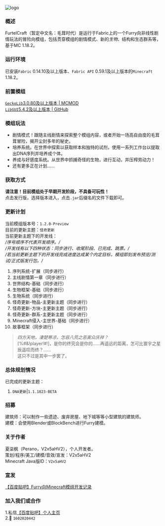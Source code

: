 ![logo](https://foruda.gitee.com/images/1671771125077561321/f320b53e_10954968.png "furtelcraft_logo.png")
###  **概述** 

FurtelCraft（暂定中文名：毛茸时代）是运行于Fabric上的一个Furry向非线性剧情玩法的冒险向模组，包括贯穿模组的剧情模式、新的*生物*、结构和生态群系等，基于MC 1.18.2。
###  **运行环境** 

已安装`Fabric` 0.14.10及以上版本、`Fabric API` 0.59.1及以上版本的`Minecraft` 1.18.2。
###  **前置模组**
[`GeckoLib`3.0.80及以上版本 | MCMOD](https://www.mcmod.cn/class/3232.html)   
[`LibGUI`5.4.2及以上版本 | GitHub](https://github.com/CottonMC/LibGui)  

###  **模组玩法**
- 剧情模式！跟随主线剧情来探索整个模组内容，或者开始一场高自由度的毛茸茸冒险，揭开尘封多年的秘史。  
- 培养系统。在世界中探索以获取样本和独特的试剂，使用一系列工作台以提取出DNA序列并培养成个体。  
- 养成与好感度系统。从世界中抓捕奇怪的生物，进行互动，并压榨劳动力！  
- 还有更多正在计划……
###  **获取方式**
 **请注意！目前模组处于早期开发阶段，不具备可玩性！**   
点击发行版，选择版本进入，点击`.jar`后缀名的文件下载即可。   
###  **更新计划**
当前模组版本号：`1.2.0-Preview`  
目前的更新主题：`怪奇更新`  
当前更新主题下的开发线：  
 _/序号顺序不代表开发顺序。/_  
 _/开发线有以下四种状态：同步进行、收尾阶段、已完成、跳票。/_  
 _/若当前更新主题下的开发线完成进度达成某个内定目标，模组即刻发布预览/测试/正式版发行包。/_  
1. 序列系统-扩展（同步进行）
2. 主线剧情第一章（同步进行）
3. 世界结构-基础（同步进行）
4. 生物框架-基础（同步进行）
5. 生物系统（同步进行）
6. 怪奇更新-物品-主更新主题（同步进行）
7. 怪奇更新-方块-主更新主题（同步进行）
8. 怪奇更新-群系-主更新主题（同步进行）
9. Minecraft侵入-主世界-基础（同步进行）  
10. 故事框架（同步进行）  
>  _四方天地，凄楚寒凉，怎容八荒之恶寅众庆祥？_  
> [%#&!player!#!]，是你的终究会是你的……再遥远的距离，怎可比寰宇之星辰遥叹而终？……  
> 这只不过是其中一步罢了。
###  **总体规划情况**
已完成的更新主题：
1. `DNA更新`|`1.1.1023-BETA`
###  **招募**
建筑师：可以制作一些遗迹、废弃房屋、地下城等等小型建筑的建筑师。  
建模：会使用Blender或BlockBench进行Furry建模。
###  **关于作者**
夏柒枫（Perano，V2x5aHV2），个人开发者。  
策划/程序/美工/建模/音效/宣发：V2x5aHV2  
Minecraft Java版ID：`V2x5aHV2`
###  **宣发**
[【百度贴吧】Furry向Minecraft模组开发记录](https://tieba.baidu.com/p/8185766908)
###  **加入我们或合作**
1.私信[【百度贴吧】个人主页](https://tieba.baidu.com/home/main?id=tb.1.6d89c2f8.N26kGAz3-lRDUHKT_VjQpg?t=1640617450&fr=pb)  
2.🐧 `1602020442`
